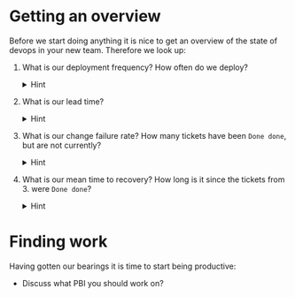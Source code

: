 
# Getting an overview

Before we start doing anything it is nice to get an overview of the state of devops in your new team. Therefore we look up:

1. What is our deployment frequency? How often do we deploy?

    <details>
      <summary>Hint</summary>

    There is a ticket for every time we have deployed.
    </details>

2. What is our lead time?

    <details>
      <summary>Hint</summary>

    Create a query to show the columns `Created Date`, and `State Change Date` or `Closed Date` for tickets that are `Done done`.
    </details>

3. What is our change failure rate? How many tickets have been `Done done`, but are not currently?

    <details>
      <summary>Hint</summary>

    There is a query operator called "Was Ever".
    </details>

4. What is our mean time to recovery? How long is it since the tickets from 3. were `Done done`?

    <details>
      <summary>Hint</summary>

    Open them and examine their history to find out when they were first `Done done`.
    </details>


# Finding work

Having gotten our bearings it is time to start being productive:

- Discuss what PBI you should work on?


